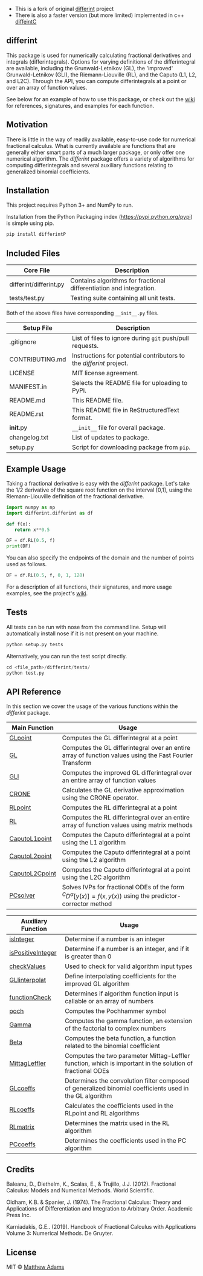 - This is a fork of original [differint](https://github.com/differint/differint) project
- There is also a faster version (but more limited) implemented in c++ [diffeintC](https://github.com/iparsw/differintC)


## differint
This package is used for numerically calculating fractional derivatives and integrals (differintegrals). Options for varying definitions of the differintegral are available, including the Grunwald-Letnikov (GL), the 'improved' Grunwald-Letnikov (GLI), the Riemann-Liouville (RL), and the Caputo (L1, L2, and L2C). Through the API, you can compute differintegrals at a point or over an array of function values.

See below for an example of how to use this package, or check out the [wiki](https://github.com/differint/differint/wiki) for references, signatures, and examples for each function.

## Motivation
There is little in the way of readily available, easy-to-use code for numerical fractional calculus. What is currently available are functions that are generally either smart parts of a much larger package, or only offer one numerical algorithm. The *differint* package offers a variety of algorithms for computing differintegrals and several auxiliary functions relating to generalized binomial coefficients.

## Installation
This project requires Python 3+ and NumPy to run.

Installation from the Python Packaging index (https://pypi.python.org/pypi) is simple using pip.

```python
pip install differintP
```

## Included Files
Core File | Description
--------- | -----------
differint/differint.py | Contains algorithms for fractional differentiation and integration.
tests/test.py | Testing suite containing all unit tests.

Both of the above files have corresponding `__init__.py` files.

Setup File | Description
---------- | -----------
.gitignore | List of files to ignore during `git` push/pull requests.
CONTRIBUTING.md | Instructions for potential contributors to the *differint* project.
LICENSE | MIT license agreement.
MANIFEST.in | Selects the README file for uploading to PyPi.
README.md | This README file.
README.rst | This README file in ReStructuredText format.
__init__.py | `__init__` file for overall package.
changelog.txt | List of updates to package.
setup.py | Script for downloading package from `pip`.

## Example Usage
Taking a fractional derivative is easy with the *differint* package. Let's take the 1/2 derivative of the square root function on the interval [0,1], using the Riemann-Liouville definition of the fractional derivative.

```python
import numpy as np
import differint.differint as df

def f(x):
   return x**0.5

DF = df.RL(0.5, f)
print(DF)
```

You can also specify the endpoints of the domain and the number of points used as follows.

```python
DF = df.RL(0.5, f, 0, 1, 128)
```

For a description of all functions, their signatures, and more usage examples, see the project's [wiki](https://github.com/differint/differint/wiki).

## Tests
All tests can be run with nose from the command line. Setup will automatically install nose if it is not present on your machine.

```python
python setup.py tests
```

Alternatively, you can run the test script directly.

```python
cd <file_path>/differint/tests/
python test.py
```

## API Reference
In this section we cover the usage of the various functions within the *differint* package.

Main Function | Usage
------------- | -----
[GLpoint](https://github.com/differint/differint/wiki/GLpoint) | Computes the GL differintegral at a point
[GL](https://github.com/differint/differint/wiki/GL) | Computes the GL differintegral over an entire array of function values using the Fast Fourier Transform
[GLI](https://github.com/differint/differint/wiki/GLI) | Computes the improved GL differintegral over an entire array of function values
[CRONE](https://github.com/differint/differint/wiki/CRONE) | Calculates the GL derivative approximation using the CRONE operator.
[RLpoint](https://github.com/differint/differint/wiki/RLpoint) | Computes the RL differintegral at a point
[RL](https://github.com/differint/differint/wiki/RL) | Computes the RL differintegral over an entire array of function values using matrix methods
[CaputoL1point](https://github.com/differint/differint/wiki/CaputoL1point) | Computes the Caputo differintegral at a point using the L1 algorithm
[CaputoL2point](https://github.com/differint/differint/wiki/CaputoL2point) | Computes the Caputo differintegral at a point using the L2 algorithm
[CaputoL2Cpoint](https://github.com/differint/differint/wiki/CaputoL2Cpoint) | Computes the Caputo differintegral at a point using the L2C algorithm
[PCsolver](https://github.com/differint/differint/wiki/PCsolver) | Solves IVPs for fractional ODEs of the form ${}^CD^\alpha[y(x)]=f(x,y(x))$ using the predictor-corrector method

Auxiliary Function | Usage
------------------ | -----
[isInteger](https://github.com/differint/differint/wiki/isInteger) | Determine if a number is an integer
[isPositiveInteger](https://github.com/differint/differint/wiki/isPositiveInteger) | Determine if a number is an integer, and if it is greater than 0
[checkValues](https://github.com/differint/differint/wiki/checkValues) | Used to check for valid algorithm input types
[GLIinterpolat](https://github.com/differint/differint/wiki/GLIinterpolat) | Define interpolating coefficients for the improved GL algorithm
[functionCheck](https://github.com/differint/differint/wiki/functionCheck) | Determines if algorithm function input is callable or an array of numbers
[poch](https://github.com/differint/differint/wiki/poch) | Computes the Pochhammer symbol
[Gamma](https://github.com/differint/differint/wiki/Gamma) | Computes the gamma function, an extension of the factorial to complex numbers
[Beta](https://github.com/differint/differint/wiki/Beta) | Computes the beta function, a function related to the binomial coefficient
[MittagLeffler](https://github.com/differint/differint/wiki/MittagLeffler) | Computes the two parameter Mittag-Leffler function, which is important in the solution of fractional ODEs
[GLcoeffs](https://github.com/differint/differint/wiki/GLcoeffs) | Determines the convolution filter composed of generalized binomial coefficients used in the GL algorithm
[RLcoeffs](https://github.com/differint/differint/wiki/RLcoeffs) | Calculates the coefficients used in the RLpoint and RL algorithms
[RLmatrix](https://github.com/differint/differint/wiki/RLmatrix) | Determines the matrix used in the RL algorithm
[PCcoeffs](https://github.com/differint/differint/wiki/PCcoeffs) | Determines the coefficients used in the PC algorithm


## Credits
Baleanu, D., Diethelm, K., Scalas, E., & Trujillo, J.J. (2012). Fractional Calculus: Models and Numerical Methods. World Scientific.

Oldham, K.B. & Spanier, J. (1974). The Fractional Calculus: Theory and Applications of Differentiation and Integration to Arbitrary Order. Academic Press Inc. 

Karniadakis, G.E.. (2019). Handbook of Fractional Calculus with Applications Volume 3: Numerical Methods. De Gruyter.

## License

MIT © [Matthew Adams](2018)
